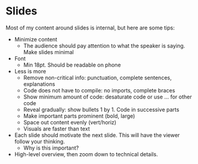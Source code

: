 # Slides

Most of my content around slides is internal, but here are some tips:

- Minimize content
  - The audience should pay attention to what the speaker is saying. Make slides minimal
- Font
  - Min 18pt. Should be readable on phone
- Less is more
  - Remove non-critical info: punctuation, complete sentences, explanations
  - Code does not have to compile: no imports, complete braces
  - Show minimum amount of code: desaturate code or use ... for other code
  - Reveal gradually: show bullets 1 by 1. Code in successive parts
  - Make important parts prominent (bold, large)
  - Space out content evenly (vert/horiz)
  - Visuals are faster than text
- Each slide should motivate the next slide. This will have the viewer follow your thinking.
  - Why is this important?
- High-level overview, then zoom down to technical details.